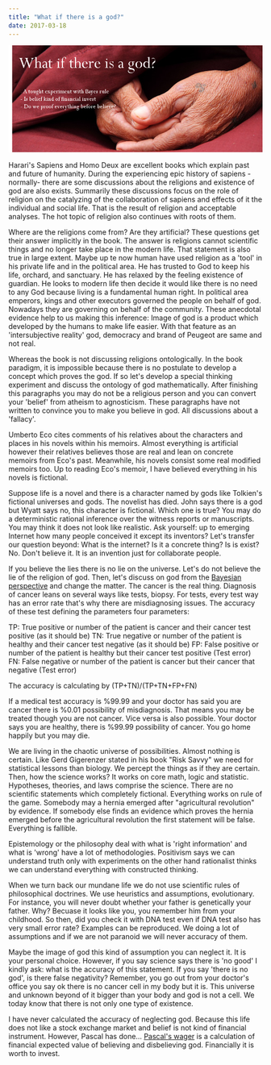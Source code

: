 ```yaml
---
title: "What if there is a god?"
date: 2017-03-18
---
```


![banner](/images/banner.png)

Harari's Sapiens and Homo Deux are excellent books which explain past and future of humanity. During the experiencing epic history of sapiens -normally- there are some discussions about the religions and existence of god are also exists. Summarily these discussions focus on the role of religion on the catalyzing of the collaboration of sapiens and effects of it the individual and social life. That is the result of religion and acceptable analyses. The hot topic of religion also continues with roots of them.

Where are the religions come from? Are they artificial? These questions get their answer implicitly in the book. The answer is religions cannot scientific things and no longer take place in the modern life. That statement is also true in large extent. Maybe up te now human have used religion as a 'tool' in his private life and in the political area. He has trusted to God to keep his life, orchard, and sanctuary. He has relaxed by the feeling existence of guardian. He looks to modern life then decide it would like there is no need to any God because living is a fundamental human right. In political area emperors, kings and other executors governed the people on behalf of god. Nowadays they are governing on behalf of the community. These anecdotal evidence help to us making this inference: Image of god is a product which developed by the humans to make life easier. With that feature as an 'intersubjective reality' god, democracy and brand of Peugeot are same and not real.

Whereas the book is not discussing religions ontologically. In the book paradigm, it is impossible because there is no postulate to develop a concept which proves the god. If so let's develop a special thinking experiment and discuss the ontology of god mathematically. After finishing this paragraphs you may do not be a religious person and you can convert your 'belief' from atheism to agnosticism. These paragraphs have not written to convince you to make you believe in god. All discussions about a 'fallacy'.

Umberto Eco cites comments of his relatives about the characters and places in his novels within his memoirs. Almost everything is artificial however their relatives believes those are real and lean on concrete memoirs from Eco's past. Meanwhile, his novels consist some real modified memoirs too. Up to reading Eco's memoir, I have believed everything in his novels is fictional.

Suppose life is a novel and there is a character named by gods like Tolkien's fictional universes and gods. The novelist has died. John says there is a god but Wyatt says no, this character is fictional. Which one is true? You may do a deterministic rational inference over the witness reports or manuscripts. You may think it does not look like realistic. Ask yourself: up to emerging Internet how many people conceived it except its inventors? Let's transfer our question beyond: What is the internet? Is it a concrete thing? Is is exist? No. Don't believe it. It is an invention just for collaborate people.

If you believe the lies there is no lie on the universe. Let's do not believe the lie of the religion of god. Then, let's discuss on god from the [Bayesian perspective](https://en.wikipedia.org/wiki/Naive_Bayes_classifier) and change the matter. The cancer is the real thing. Diagnosis of cancer leans on several ways like tests, biopsy. For tests, every test way has an error rate that's why there are misdiagnosing issues. The accuracy of these test defining the parameters four parameters:

TP: True positive or number of the patient is cancer and their cancer test positive (as it should be) TN: True negative or number of the patient is healthy and their cancer test negative (as it should be) FP: False positive or number of the patient is healthy but their cancer test positive (Test error) FN: False negative or number of the patient is cancer but their cancer that negative (Test error)

The accuracy is calculating by (TP+TN)/(TP+TN+FP+FN)

If a medical test accuracy is %99.99 and your doctor has said you are cancer there is %0.01 possibility of misdiagnosis. That means you may be treated though you are not cancer. Vice versa is also possible. Your doctor says you are healthy, there is %99.99 possibility of cancer. You go home happily but you may die.

We are living in the chaotic universe of possibilities. Almost nothing is certain. Like Gerd Gigerenzer stated in his book "Risk Savvy" we need for statistical lessons than biology. We percept the things as if they are certain. Then, how the science works? It works on core math, logic and statistic. Hypotheses, theories, and laws comprise the science. There are no scientific statements which completely fictional. Everything works on rule of the game. Somebody may a hernia emerged after "agricultural revolution" by evidence. If somebody else finds an evidence which proves the hernia emerged before the agricultural revolution the first statement will be false. Everything is fallible.

Epistemology or the philosophy deal with what is 'right information' and what is 'wrong' have a lot of methodologies. Positivism says we can understand truth only with experiments on the other hand rationalist thinks we can understand everything with constructed thinking.

When we turn back our mundane life we do not use scientific rules of philosophical doctrines. We use heuristics and assumptions, evolutionary. For instance, you will never doubt whether your father is genetically your father. Why? Becuase it looks like you, you remember him from your childhood. So then, did you check it with DNA test even if DNA test also has very small error rate? Examples can be reproduced. We doing a lot of assumptions and if we are not paranoid we will never accuracy of them.

Maybe the image of god this kind of assumption you can neglect it. It is your personal choice. However, if you say science says there is 'no good' I kindly ask: what is the accuracy of this statement. If you say 'there is no god', is there false negativity? Remember, you go out from your doctor's office you say ok there is no cancer cell in my body but it is. This universe and unknown beyond of it bigger than your body and god is not a cell. We today know that there is not only one type of existence.

I have never calculated the accuracy of neglecting god. Because this life does not like a stock exchange market and belief is not kind of financial instrument. However, Pascal has done… [Pascal's wager](https://en.wikipedia.org/wiki/Pascal's_Wager) is a calculation of financial expected value of believing and disbelieving god. Financially it is worth to invest.
